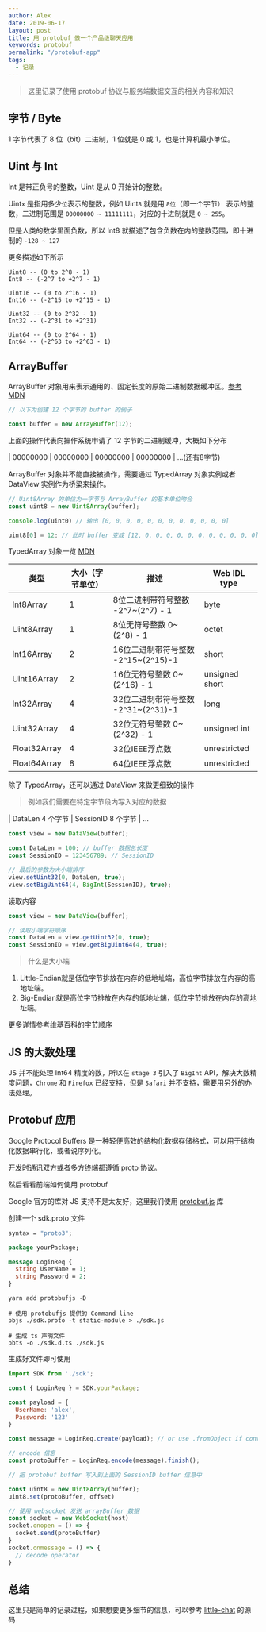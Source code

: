 ```yaml
---
author: Alex
date: 2019-06-17
layout: post
title: 用 protobuf 做一个产品级聊天应用
keywords: protobuf
permalink: "/protobuf-app"
tags:
  - 记录
---
```


> 这里记录了使用 protobuf 协议与服务端数据交互的相关内容和知识

## 字节 / Byte

1 字节代表了 8 位（bit）二进制，1 位就是 0 或 1，也是计算机最小单位。

## Uint 与 Int

Int 是带正负号的整数，Uint 是从 0 开始计的整数。

Uint`x` 是指用多少`位`表示的整数，例如 Uint`8` 就是用 `8位`（即一个字节） 表示的整数，二进制范围是 `00000000 ~ 11111111`，对应的十进制就是 `0 ~ 255`。

但是人类的数学里面负数，所以 Int8 就描述了包含负数在内的整数范围，即十进制的 `-128 ~ 127`

更多描述如下所示

```
Uint8 -- (0 to 2^8 - 1)
Int8 -- (-2^7 to +2^7 - 1)

Uint16 -- (0 to 2^16 - 1)
Int16 -- (-2^15 to +2^15 - 1)

Uint32 -- (0 to 2^32 - 1)
Int32 -- (-2^31 to +2^31)

Uint64 -- (0 to 2^64 - 1)
Int64 -- (-2^63 to +2^63 - 1)
```

## ArrayBuffer

ArrayBuffer 对象用来表示通用的、固定长度的原始二进制数据缓冲区。[参考MDN](https://developer.mozilla.org/zh-CN/docs/Web/JavaScript/Reference/Global_Objects/ArrayBuffer)

```js
// 以下为创建 12 个字节的 buffer 的例子

const buffer = new ArrayBuffer(12);
```

上面的操作代表向操作系统申请了 12 字节的二进制缓冲，大概如下分布

| 00000000 | 00000000 | 00000000 | 00000000 | ...(还有8字节)

ArrayBuffer 对象并不能直接被操作，需要通过 TypedArray 对象实例或者 DataView 实例作为桥梁来操作。

```js
// Uint8Array 的单位为一字节与 ArrayBuffer 的基本单位吻合
const uint8 = new Uint8Array(buffer);

console.log(uint0) // 输出 [0, 0, 0, 0, 0, 0, 0, 0, 0, 0, 0, 0]

uint8[0] = 12; // 此时 buffer 变成 [12, 0, 0, 0, 0, 0, 0, 0, 0, 0, 0, 0]
```

TypedArray 对象一览 [MDN](https://developer.mozilla.org/zh-CN/docs/Web/JavaScript/Reference/Global_Objects/TypedArray#TypedArray_%E5%AF%B9%E8%B1%A1)

| 类型 | 大小（字节单位） | 描述 | Web IDL type |
| ---- | ---- | ---- | ---- |
| Int8Array | 1 | 8位二进制带符号整数 -2^7~(2^7) - 1 | byte |
| Uint8Array | 1 | 8位无符号整数 0~(2^8) - 1 | octet |
| Int16Array | 2 | 16位二进制带符号整数 -2^15~(2^15)-1 | short |
| Uint16Array | 2 | 16位无符号整数 0~(2^16) - 1 | unsigned short |
| Int32Array | 4 | 32位二进制带符号整数 -2^31~(2^31)-1 | long |
| Uint32Array | 4 | 32位无符号整数 0~(2^32) - 1 | unsigned int |
| Float32Array | 4 | 32位IEEE浮点数 | unrestricted  |float
| Float64Array | 8 | 64位IEEE浮点数 | unrestricted  |double

除了 TypedArray，还可以通过 DataView 来做更细致的操作

> 例如我们需要在特定字节段内写入对应的数据

| DataLen 4 个字节 | SessionID 8 个字节 | ...

```js
const view = new DataView(buffer);

const DataLen = 100; // buffer 数据总长度
const SessionID = 123456789; // SessionID

// 最后的参数为大小端排序
view.setUint32(0, DataLen, true);
view.setBigUint64(4, BigInt(SessionID), true);
```

读取内容

```js
const view = new DataView(buffer);

// 读取小端字符顺序
const DataLen = view.getUint32(0, true);
const SessionID = view.getBigUint64(4, true);
```

> 什么是大小端

1. Little-Endian就是低位字节排放在内存的低地址端，高位字节排放在内存的高地址端。
2. Big-Endian就是高位字节排放在内存的低地址端，低位字节排放在内存的高地址端。

更多详情参考维基百科的[字节顺序](https://zh.wikipedia.org/wiki/%E5%AD%97%E8%8A%82%E5%BA%8F)

## JS 的大数处理

JS 并不能处理 Int64 精度的数，所以在 `stage 3` 引入了 `BigInt` API，解决大数精度问题，`Chrome` 和 `Firefox` 已经支持，但是 `Safari` 并不支持，需要用另外的办法处理。

## Protobuf 应用

Google Protocol Buffers 是一种轻便高效的结构化数据存储格式，可以用于结构化数据串行化，或者说序列化。

开发时通讯双方或者多方终端都遵循 proto 协议。

然后看看前端如何使用 protobuf

Google 官方的库对 JS 支持不是太友好，这里我们使用 [protobuf.js](https://github.com/protobufjs/protobuf.js) 库

创建一个 sdk.proto 文件

```protobuf
syntax = "proto3";

package yourPackage;

message LoginReq {
  string UserName = 1;
  string Password = 2;
}
```

```shell
yarn add protobufjs -D

# 使用 protobufjs 提供的 Command line
pbjs ./sdk.proto -t static-module > ./sdk.js

# 生成 ts 声明文件
pbts -o ./sdk.d.ts ./sdk.js
```

生成好文件即可使用

```js
import SDK from './sdk';

const { LoginReq } = SDK.yourPackage;

const payload = {
  UserName: 'alex',
  Password: '123'
}

const message = LoginReq.create(payload); // or use .fromObject if conversion is necessary

// encode 信息
const protoBuffer = LoginReq.encode(message).finish();

// 把 protobuf buffer 写入到上面的 SessionID buffer 信息中

const uint8 = new Uint8Array(buffer);
uint8.set(protoBuffer, offset)

// 使用 websocket 发送 arrayBuffer 数据
const socket = new WebSocket(host)
socket.onopen = () => {
  socket.send(protoBuffer)
}
socket.onmessage = () => {
  // decode operator
}
```

## 总结

这里只是简单的记录过程，如果想要更多细节的信息，可以参考 [little-chat](https://github.com/SANGET/little-chat/blob/dev/packages/sdk/handler/date-buffer.ts) 的源码
